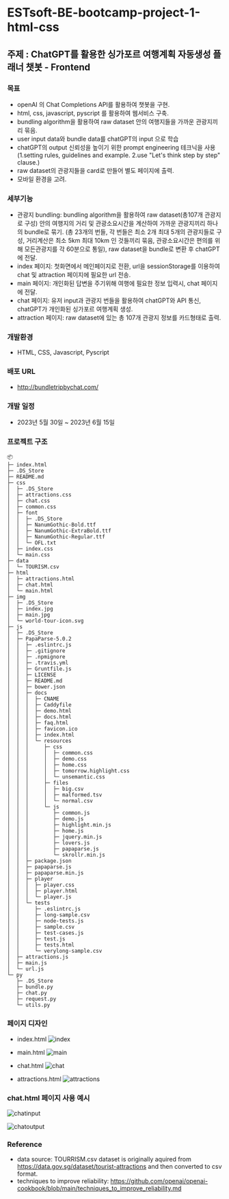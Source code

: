 # ESTsoft-BE-bootcamp-project-1-html-css
## 주제 : ChatGPT를 활용한 싱가포르 여행계획 자동생성 플래너 챗봇 - Frontend

### 목표
- openAI 의 Chat Completions API를 활용하여 챗봇을 구현.
- html, css, javascript, pyscript 를 활용하여 웹서비스 구축.
- bundling algorithm을 활용하여 raw dataset 안의 여행지들을 가까운 관광지끼리 묶음.
- user input data와 bundle data를 chatGPT의 input 으로 학습
- chatGPT의 output 신뢰성을 높이기 위한 prompt engineering 테크닉을 사용 (1.setting rules, guidelines and example. 2.use "Let's think step by step" clause.)
- raw dataset의 관광지들을 card로 만들어 별도 페이지에 출력.
- 모바일 환경을 고려.

### 세부기능
- 관광지 bundling: bundling algorithm을 활용하여 raw dataset(총107개 관광지로 구성) 안의 여행지의 거리 및 관광소요시간을 계산하여 가까운 관광지끼리 하나의 bundle로 묶기. (총 23개의 번들, 각 번들은 최소 2개 최대 5개의 관광지들로 구성, 거리계산은 최소 5km 최대 10km 인 것들끼리 묶음, 관광소요시간은 편의를 위해 모든관광지를 각 60분으로 통일), raw dataset을 bundle로 변환 후 chatGPT에 전달.
- index 페이지: 첫화면에서 메인페이지로 전환, url을 sessionStorage를 이용하여 chat 및 attraction 페이지에 필요한 url 전송.
- main 페이지: 개인화된 답변을 주기위해 여행에 필요한 정보 입력시, chat 페이지에 전달.
- chat 페이지: 유저 input과 관광지 번들을 활용하여 chatGPT와 API 통신, chatGPT가 개인화된 싱가포르 여행계획 생성.
- attraction 페이지: raw dataset에 있는 총 107개 관광지 정보를 카드형태로 출력.

### 개발환경
- HTML, CSS, Javascript, Pyscript

### 배포 URL
- http://bundletripbychat.com/

### 개발 일정
- 2023년 5월 30일 ~ 2023년 6월 15일

### 프로젝트 구조
```
📦 
├─ index.html
├─ .DS_Store
├─ README.md
├─ css
│  ├─ .DS_Store
│  ├─ attractions.css
│  ├─ chat.css
│  ├─ common.css
│  ├─ font
│  │  ├─ .DS_Store
│  │  ├─ NanumGothic-Bold.ttf
│  │  ├─ NanumGothic-ExtraBold.ttf
│  │  ├─ NanumGothic-Regular.ttf
│  │  └─ OFL.txt
│  ├─ index.css
│  └─ main.css
├─ data
│  └─ TOURISM.csv
├─ html
│  ├─ attractions.html
│  ├─ chat.html
│  └─ main.html
├─ img
│  ├─ .DS_Store
│  ├─ index.jpg
│  ├─ main.jpg
│  └─ world-tour-icon.svg
├─ js
│  ├─ .DS_Store
│  ├─ PapaParse-5.0.2
│  │  ├─ .eslintrc.js
│  │  ├─ .gitignore
│  │  ├─ .npmignore
│  │  ├─ .travis.yml
│  │  ├─ Gruntfile.js
│  │  ├─ LICENSE
│  │  ├─ README.md
│  │  ├─ bower.json
│  │  ├─ docs
│  │  │  ├─ CNAME
│  │  │  ├─ Caddyfile
│  │  │  ├─ demo.html
│  │  │  ├─ docs.html
│  │  │  ├─ faq.html
│  │  │  ├─ favicon.ico
│  │  │  ├─ index.html
│  │  │  └─ resources
│  │  │     ├─ css
│  │  │     │  ├─ common.css
│  │  │     │  ├─ demo.css
│  │  │     │  ├─ home.css
│  │  │     │  ├─ tomorrow.highlight.css
│  │  │     │  └─ unsemantic.css
│  │  │     ├─ files
│  │  │     │  ├─ big.csv
│  │  │     │  ├─ malformed.tsv
│  │  │     │  └─ normal.csv
│  │  │     └─ js
│  │  │        ├─ common.js
│  │  │        ├─ demo.js
│  │  │        ├─ highlight.min.js
│  │  │        ├─ home.js
│  │  │        ├─ jquery.min.js
│  │  │        ├─ lovers.js
│  │  │        ├─ papaparse.js
│  │  │        └─ skrollr.min.js
│  │  ├─ package.json
│  │  ├─ papaparse.js
│  │  ├─ papaparse.min.js
│  │  ├─ player
│  │  │  ├─ player.css
│  │  │  ├─ player.html
│  │  │  └─ player.js
│  │  └─ tests
│  │     ├─ .eslintrc.js
│  │     ├─ long-sample.csv
│  │     ├─ node-tests.js
│  │     ├─ sample.csv
│  │     ├─ test-cases.js
│  │     ├─ test.js
│  │     ├─ tests.html
│  │     └─ verylong-sample.csv
│  ├─ attractions.js
│  ├─ main.js
│  └─ url.js
└─ py
   ├─ .DS_Store
   ├─ bundle.py
   ├─ chat.py
   ├─ request.py
   └─ utils.py
```

### 페이지 디자인
- index.html
![index](https://github.com/sunse-kwon/ormi-dev-project-1/assets/94329884/89c11ef4-9c5f-48a2-9f3c-0e23b2d4c4b6)

- main.html
![main](https://github.com/sunse-kwon/ormi-dev-project-1/assets/94329884/bd08f485-04d7-4a97-9b7f-843d6e4a5a17)

- chat.html
![chat](https://github.com/sunse-kwon/ormi-dev-project-1/assets/94329884/7d4fde9d-64dc-415b-8837-b73d5a9aad8f)

- attractions.html
![attractions](https://github.com/sunse-kwon/ormi-dev-project-1/assets/94329884/79f752b7-bc54-4fea-94f1-5e433c97b535)

### chat.html 페이지 사용 예시 
![chatinput](https://github.com/sunse-kwon/ormi-dev-project-1/assets/94329884/1d1dfb65-93ef-4343-b331-af2604da603d)

![chatoutput](https://github.com/sunse-kwon/ormi-dev-project-1/assets/94329884/febf574d-6287-4f60-83f1-7cd6dba9ec6c)

### Reference
- data source: TOURRISM.csv dataset is originally aquired from https://data.gov.sg/dataset/tourist-attractions and then converted to csv format. 
- techniques to improve reliability: https://github.com/openai/openai-cookbook/blob/main/techniques_to_improve_reliability.md 
